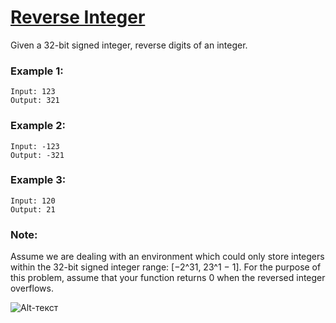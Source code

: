 # [Reverse Integer](https://leetcode.com/problems/reverse-integer/)

Given a 32-bit signed integer, reverse digits of an integer.

### Example 1:

```
Input: 123
Output: 321
```

### Example 2:

```
Input: -123
Output: -321
```

### Example 3:

```
Input: 120
Output: 21
```

### Note:
Assume we are dealing with an environment which could only store integers within the 32-bit signed integer range: [−2^31,  23^1 − 1]. 
For the purpose of this problem, assume that your function returns 0 when the reversed integer overflows.

![Alt-текст](https://github.com/slgero/Leetcode_tasks/blob/master/7.%20Reverse%20Integer/max.png)
